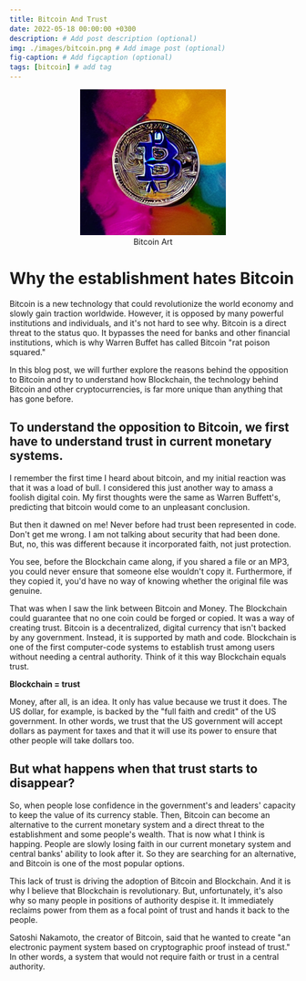 ```yaml
---
title: Bitcoin And Trust
date: 2022-05-18 00:00:00 +0300
description: # Add post description (optional)
img: ./images/bitcoin.png # Add image post (optional)
fig-caption: # Add figcaption (optional)
tags: [bitcoin] # add tag
---
```


<figure style="text-align: center;">
  <img src="./images/bitcoin.png" alt="Bitcoin art">
  <figcaption>Bitcoin Art</figcaption>
</figure>

# Why the establishment hates Bitcoin

Bitcoin is a new technology that could revolutionize the world economy and slowly gain traction worldwide. However, it is opposed by many powerful institutions and individuals, and it's not hard to see why. Bitcoin is a direct threat to the status quo. It bypasses the need for banks and other financial institutions, which is why Warren Buffet has called Bitcoin "rat poison squared."

In this blog post, we will further explore the reasons behind the opposition to Bitcoin and try to understand how Blockchain, the technology behind Bitcoin and other cryptocurrencies, is far more unique than anything that has gone before.

## To understand the opposition to Bitcoin, we first have to understand trust in current monetary systems.

I remember the first time I heard about bitcoin, and my initial reaction was that it was a load of bull. I considered this just another way to amass a foolish digital coin. My first thoughts were the same as Warren Buffett's, predicting that bitcoin would come to an unpleasant conclusion.

But then it dawned on me! Never before had trust been represented in code. Don't get me wrong. I am not talking about security that had been done. But, no, this was different because it incorporated faith, not just protection.

You see, before the Blockchain came along, if you shared a file or an MP3, you could never ensure that someone else wouldn't copy it. Furthermore, if they copied it, you'd have no way of knowing whether the original file was genuine.

That was when I saw the link between Bitcoin and Money. The Blockchain could guarantee that no one coin could be forged or copied. It was a way of creating trust.
Bitcoin is a decentralized, digital currency that isn't backed by any government. Instead, it is supported by math and code. Blockchain is one of the first computer-code systems to establish trust among users without needing a central authority. Think of it this way Blockchain equals trust.

**Blockchain = trust**

Money, after all, is an idea. It only has value because we trust it does. The US dollar, for example, is backed by the "full faith and credit" of the US government. In other words, we trust that the US government will accept dollars as payment for taxes and that it will use its power to ensure that other people will take dollars too.

## But what happens when that trust starts to disappear?

So, when people lose confidence in the government's and leaders' capacity to keep the value of its currency stable. Then, Bitcoin can become an alternative to the current monetary system and a direct threat to the establishment and some people's wealth.
That is now what I think is happing. People are slowly losing faith in our current monetary system and central banks' ability to look after it. So they are searching for an alternative, and Bitcoin is one of the most popular options.

This lack of trust is driving the adoption of Bitcoin and Blockchain. And it is why I believe that Blockchain is revolutionary. But, unfortunately, it's also why so many people in positions of authority despise it. It immediately reclaims power from them as a focal point of trust and hands it back to the people.

Satoshi Nakamoto, the creator of Bitcoin, said that he wanted to create "an electronic payment system based on cryptographic proof instead of trust." In other words, a system that would not require faith or trust in a central authority.


